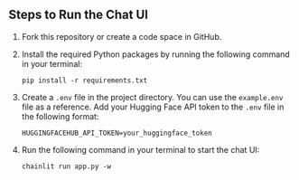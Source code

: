 
## Steps to Run the Chat UI

1. Fork this repository or create a code space in GitHub.

2. Install the required Python packages by running the following command in your terminal:
   ```
   pip install -r requirements.txt
   ```

3. Create a `.env` file in the project directory. You can use the `example.env` file as a reference. Add your Hugging Face API token to the `.env` file in the following format:
   ```
   HUGGINGFACEHUB_API_TOKEN=your_huggingface_token
   ```

4. Run the following command in your terminal to start the chat UI:
   ```
   chainlit run app.py -w
   ```


